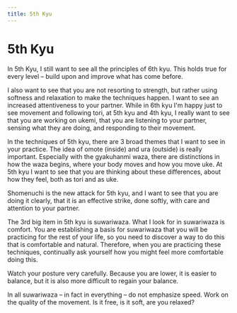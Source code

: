 ```yaml
---
title: 5th Kyu
---
```


# 5th Kyu

In 5th Kyu, I still want to see all the principles of 6th kyu. This holds true for every level – build upon and improve what has come before.

I also want to see that you are not resorting to strength, but rather using softness and relaxation to make the techniques happen. I want to see an increased attentiveness to your partner. While in 6th kyu I'm happy just to see movement and following tori, at 5th kyu and 4th kyu, I really want to see that you are working on ukemi, that you are listening to your partner, sensing what they are doing, and responding to their movement.

In the techniques of 5th kyu, there are 3 broad themes that I want to see in your practice. The idea of omote (inside) and ura (outside) is really important. Especially with the gyakuhanmi waza, there are distinctions in how the waza begins, where your body moves and how you move uke. At 5th kyu I want to see that you are thinking about these differences, about how they feel, both as tori and as uke.

Shomenuchi is the new attack for 5th kyu, and I want to see that you are doing it clearly, that it is an effective strike, done softly, with care and attention to your partner.

The 3rd big item in 5th kyu is suwariwaza. What I look for in suwariwaza is comfort. You are establishing a basis for suwariwaza that you will be practicing for the rest of your life, so you need to discover a way to do this that is comfortable and natural. Therefore, when you are practicing these techniques, continually ask yourself how you might feel more comfortable doing this.

Watch your posture very carefully. Because you are lower, it is easier to balance, but it is also more difficult to regain your balance.

In all suwariwaza – in fact in everything – do not emphasize speed. Work on the quality of the movement. Is it free, is it soft, are you relaxed?